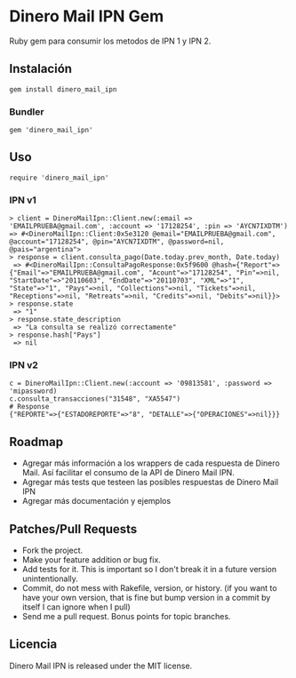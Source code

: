 # Dinero Mail IPN Gem

Ruby gem para consumir los metodos de IPN 1 y IPN 2. 

## Instalación

    gem install dinero_mail_ipn

### Bundler

    gem 'dinero_mail_ipn'
    
## Uso

    require 'dinero_mail_ipn'

### IPN v1
    > client = DineroMailIpn::Client.new(:email => 'EMAILPRUEBA@gmail.com', :account => '17128254', :pin => 'AYCN7IXDTM')
    => #<DineroMailIpn::Client:0x5e3120 @email="EMAILPRUEBA@gmail.com", @account="17128254", @pin="AYCN7IXDTM", @password=nil, @pais="argentina">    
    > response = client.consulta_pago(Date.today.prev_month, Date.today)
     => #<DineroMailIpn::ConsultaPagoResponse:0x5f9600 @hash={"Report"=>{"Email"=>"EMAILPRUEBA@gmail.com", "Acount"=>"17128254", "Pin"=>nil, "StartDate"=>"20110603", "EndDate"=>"20110703", "XML"=>"1", "State"=>"1", "Pays"=>nil, "Collections"=>nil, "Tickets"=>nil, "Receptions"=>nil, "Retreats"=>nil, "Credits"=>nil, "Debits"=>nil}}> 
    > response.state
     => "1" 
    > response.state_description
     => "La consulta se realizó correctamente" 
    > response.hash["Pays"]
     => nil     

### IPN v2
    c = DineroMailIpn::Client.new(:account => '09813581', :password => 'mipassword)
    c.consulta_transacciones("31548", "XA5547")
    # Response
    {"REPORTE"=>{"ESTADOREPORTE"=>"8", "DETALLE"=>{"OPERACIONES"=>nil}}}

## Roadmap

* Agregar más información a los wrappers de cada respuesta de Dinero Mail. Así facilitar el consumo de la API de Dinero Mail IPN. 
* Agregar más tests que testeen las posibles respuestas de Dinero Mail IPN
* Agregar más documentación y ejemplos

## Patches/Pull Requests

* Fork the project.
* Make your feature addition or bug fix.
* Add tests for it. This is important so I don't break it in a
  future version unintentionally.
* Commit, do not mess with Rakefile, version, or history.
  (if you want to have your own version, that is fine but
   bump version in a commit by itself I can ignore when I pull)
* Send me a pull request. Bonus points for topic branches.

## Licencia

Dinero Mail IPN is released under the MIT license.